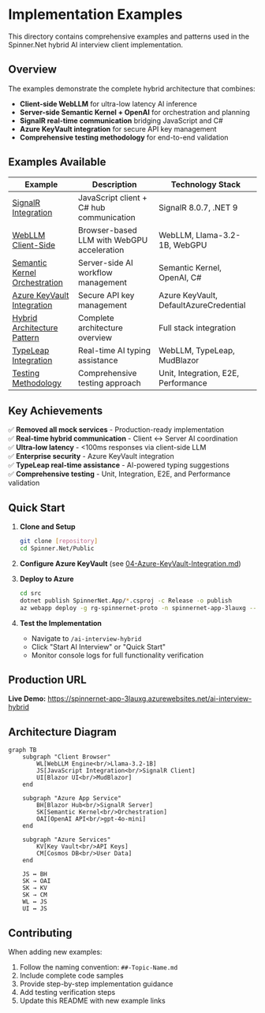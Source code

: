 # Implementation Examples

This directory contains comprehensive examples and patterns used in the Spinner.Net hybrid AI interview client implementation.

## Overview

The examples demonstrate the complete hybrid architecture that combines:
- **Client-side WebLLM** for ultra-low latency AI inference
- **Server-side Semantic Kernel + OpenAI** for orchestration and planning
- **SignalR real-time communication** bridging JavaScript and C#
- **Azure KeyVault integration** for secure API key management
- **Comprehensive testing methodology** for end-to-end validation

## Examples Available

| Example | Description | Technology Stack |
|---------|-------------|------------------|
| [SignalR Integration](./01-SignalR-Integration.md) | JavaScript client + C# hub communication | SignalR 8.0.7, .NET 9 |
| [WebLLM Client-Side](./02-WebLLM-Client-Side.md) | Browser-based LLM with WebGPU acceleration | WebLLM, Llama-3.2-1B, WebGPU |
| [Semantic Kernel Orchestration](./03-Semantic-Kernel-Orchestration.md) | Server-side AI workflow management | Semantic Kernel, OpenAI, C# |
| [Azure KeyVault Integration](./04-Azure-KeyVault-Integration.md) | Secure API key management | Azure KeyVault, DefaultAzureCredential |
| [Hybrid Architecture Pattern](./05-Hybrid-Architecture-Pattern.md) | Complete architecture overview | Full stack integration |
| [TypeLeap Integration](./06-TypeLeap-Integration.md) | Real-time AI typing assistance | WebLLM, TypeLeap, MudBlazor |
| [Testing Methodology](./07-Testing-Methodology.md) | Comprehensive testing approach | Unit, Integration, E2E, Performance |

## Key Achievements

✅ **Removed all mock services** - Production-ready implementation  
✅ **Real-time hybrid communication** - Client ↔ Server AI coordination  
✅ **Ultra-low latency** - <100ms responses via client-side LLM  
✅ **Enterprise security** - Azure KeyVault integration  
✅ **TypeLeap real-time assistance** - AI-powered typing suggestions  
✅ **Comprehensive testing** - Unit, Integration, E2E, and Performance validation  

## Quick Start

1. **Clone and Setup**
   ```bash
   git clone [repository]
   cd Spinner.Net/Public
   ```

2. **Configure Azure KeyVault** (see [04-Azure-KeyVault-Integration.md](./04-Azure-KeyVault-Integration.md))

3. **Deploy to Azure** 
   ```bash
   cd src
   dotnet publish SpinnerNet.App/*.csproj -c Release -o publish
   az webapp deploy -g rg-spinnernet-proto -n spinnernet-app-3lauxg --src-path deployment.zip --type zip
   ```

4. **Test the Implementation**
   - Navigate to `/ai-interview-hybrid`
   - Click "Start AI Interview" or "Quick Start"
   - Monitor console logs for full functionality verification

## Production URL

**Live Demo:** https://spinnernet-app-3lauxg.azurewebsites.net/ai-interview-hybrid

## Architecture Diagram

```mermaid
graph TB
    subgraph "Client Browser"
        WL[WebLLM Engine<br/>Llama-3.2-1B]
        JS[JavaScript Integration<br/>SignalR Client]
        UI[Blazor UI<br/>MudBlazor]
    end
    
    subgraph "Azure App Service"
        BH[Blazor Hub<br/>SignalR Server]
        SK[Semantic Kernel<br/>Orchestration]
        OAI[OpenAI API<br/>gpt-4o-mini]
    end
    
    subgraph "Azure Services"
        KV[Key Vault<br/>API Keys]
        CM[Cosmos DB<br/>User Data]
    end
    
    JS ↔ BH
    SK → OAI
    SK → KV
    SK → CM
    WL ↔ JS
    UI ↔ JS
```

## Contributing

When adding new examples:
1. Follow the naming convention: `##-Topic-Name.md`
2. Include complete code samples
3. Provide step-by-step implementation guidance
4. Add testing verification steps
5. Update this README with new example links